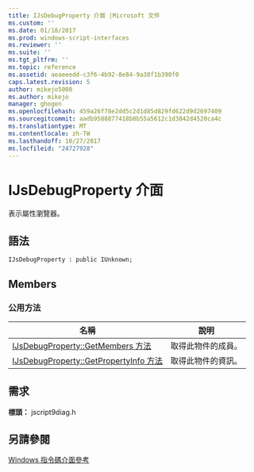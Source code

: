 ```yaml
---
title: IJsDebugProperty 介面 |Microsoft 文件
ms.custom: ''
ms.date: 01/18/2017
ms.prod: windows-script-interfaces
ms.reviewer: ''
ms.suite: ''
ms.tgt_pltfrm: ''
ms.topic: reference
ms.assetid: aeaeeedd-c3f6-4b92-8e84-9a38f1b390f0
caps.latest.revision: 5
author: mikejo5000
ms.author: mikejo
manager: ghogen
ms.openlocfilehash: 459a26f78e2dd5c2d1d85d829fd622d9d2697409
ms.sourcegitcommit: aadb9588877418b8b55a5612c1d3842d4520ca4c
ms.translationtype: MT
ms.contentlocale: zh-TW
ms.lasthandoff: 10/27/2017
ms.locfileid: "24727928"
---
```

# <a name="ijsdebugproperty-interface"></a>IJsDebugProperty 介面
表示屬性瀏覽器。  
  
## <a name="syntax"></a>語法  
  
```  
IJsDebugProperty : public IUnknown;  
```  
  
## <a name="members"></a>Members  
  
### <a name="public-methods"></a>公用方法  
  
|名稱|說明|  
|----------|-----------------|  
|[IJsDebugProperty::GetMembers 方法](../../winscript/reference/ijsdebugproperty-getmembers-method.md)|取得此物件的成員。|  
|[IJsDebugProperty::GetPropertyInfo 方法](../../winscript/reference/ijsdebugproperty-getpropertyinfo-method.md)|取得此物件的資訊。|  
  
## <a name="requirements"></a>需求  
 **標頭：** jscript9diag.h  
  
## <a name="see-also"></a>另請參閱  
 [Windows 指令碼介面參考](../../winscript/reference/windows-script-interfaces-reference.md)